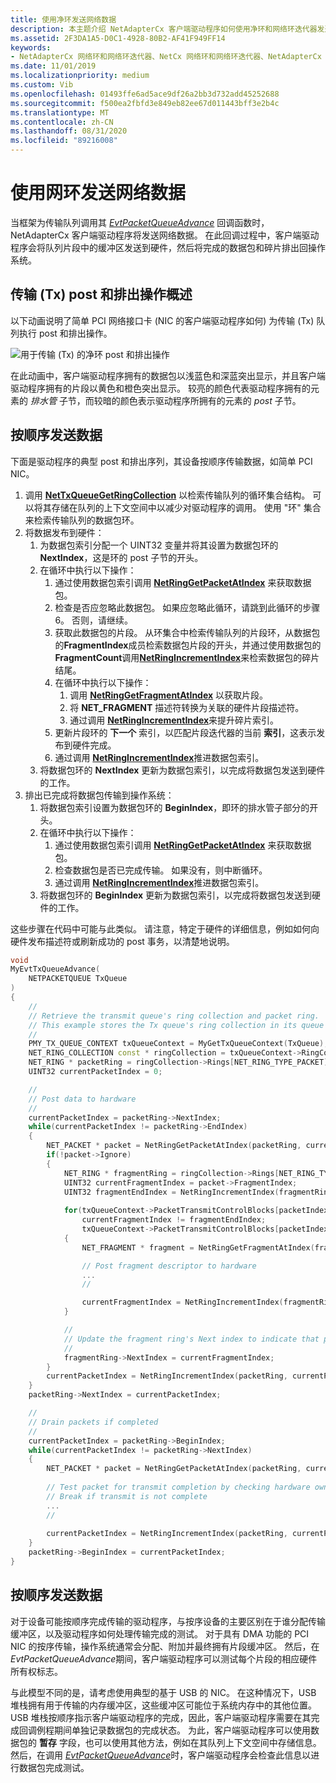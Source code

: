 ```yaml
---
title: 使用净环发送网络数据
description: 本主题介绍 NetAdapterCx 客户端驱动程序如何使用净环和网络环迭代器发送网络数据。
ms.assetid: 2F3DA1A5-D0C1-4928-80B2-AF41F949FF14
keywords:
- NetAdapterCx 网络环和网络环迭代器、NetCx 网络环和网络环迭代器、NetAdapterCx PCI 设备网络环、NetAdapterCx 异步 i/o
ms.date: 11/01/2019
ms.localizationpriority: medium
ms.custom: Vib
ms.openlocfilehash: 01493ffe6ad5ace9df26a2bb3d732add45252688
ms.sourcegitcommit: f500ea2fbfd3e849eb82ee67d011443bff3e2b4c
ms.translationtype: MT
ms.contentlocale: zh-CN
ms.lasthandoff: 08/31/2020
ms.locfileid: "89216008"
---
```

# <a name="sending-network-data-with-net-rings"></a>使用网环发送网络数据

当框架为传输队列调用其 [*EvtPacketQueueAdvance*](/windows-hardware/drivers/ddi/netpacketqueue/nc-netpacketqueue-evt_packet_queue_advance) 回调函数时，NetAdapterCx 客户端驱动程序将发送网络数据。 在此回调过程中，客户端驱动程序会将队列片段中的缓冲区发送到硬件，然后将完成的数据包和碎片排出回操作系统。

## <a name="transmit-tx-post-and-drain-operation-overview"></a>传输 (Tx) post 和排出操作概述

以下动画说明了简单 PCI 网络接口卡 (NIC 的客户端驱动程序如何) 为传输 (Tx) 队列执行 post 和排出操作。  

![用于传输 (Tx) 的净环 post 和排出操作 ](images/net_ring_post_and_drain_operations_tx.gif "用于传输 (Tx) 的净环 post 和排出操作")

在此动画中，客户端驱动程序拥有的数据包以浅蓝色和深蓝突出显示，并且客户端驱动程序拥有的片段以黄色和橙色突出显示。 较亮的颜色代表驱动程序拥有的元素的 *排水管* 子节，而较暗的颜色表示驱动程序所拥有的元素的 *post* 子节。

## <a name="sending-data-in-order"></a>按顺序发送数据

下面是驱动程序的典型 post 和排出序列，其设备按顺序传输数据，如简单 PCI NIC。

1. 调用 [**NetTxQueueGetRingCollection**](/windows-hardware/drivers/ddi/nettxqueue/nf-nettxqueue-nettxqueuegetringcollection) 以检索传输队列的循环集合结构。 可以将其存储在队列的上下文空间中以减少对驱动程序的调用。 使用 "环" 集合来检索传输队列的数据包环。
2. 将数据发布到硬件：        
    1. 为数据包索引分配一个 UINT32 变量并将其设置为数据包环的 **NextIndex**，这是环的 post 子节的开头。
    2. 在循环中执行以下操作：
        1. 通过使用数据包索引调用 [**NetRingGetPacketAtIndex**](/windows-hardware/drivers/ddi/ring/nf-ring-netringgetpacketatindex) 来获取数据包。
        2. 检查是否应忽略此数据包。 如果应忽略此循环，请跳到此循环的步骤6。 否则，请继续。
        3. 获取此数据包的片段。 从环集合中检索传输队列的片段环，从数据包的**FragmentIndex**成员检索数据包片段的开头，并通过使用数据包的**FragmentCount**调用[**NetRingIncrementIndex**](/windows-hardware/drivers/ddi/ring/nf-ring-netringincrementindex)来检索数据包的碎片结尾。
        4. 在循环中执行以下操作：
            1. 调用 [**NetRingGetFragmentAtIndex**](/windows-hardware/drivers/ddi/ring/nf-ring-netringgetpacketatindex) 以获取片段。
            2. 将 **NET_FRAGMENT** 描述符转换为关联的硬件片段描述符。
            3. 通过调用  [**NetRingIncrementIndex**](/windows-hardware/drivers/ddi/ring/nf-ring-netringincrementindex)来提升碎片索引。
        5. 更新片段环的 **下一个** 索引，以匹配片段迭代器的当前 **索引**，这表示发布到硬件完成。
        6. 通过调用  [**NetRingIncrementIndex**](/windows-hardware/drivers/ddi/ring/nf-ring-netringincrementindex)推进数据包索引。
    3. 将数据包环的 **NextIndex** 更新为数据包索引，以完成将数据包发送到硬件的工作。
3. 排出已完成将数据包传输到操作系统：
    1. 将数据包索引设置为数据包环的 **BeginIndex**，即环的排水管子部分的开头。
    2. 在循环中执行以下操作：
        1. 通过使用数据包索引调用 [**NetRingGetPacketAtIndex**](/windows-hardware/drivers/ddi/ring/nf-ring-netringgetpacketatindex) 来获取数据包。
        2. 检查数据包是否已完成传输。 如果没有，则中断循环。
        3. 通过调用  [**NetRingIncrementIndex**](/windows-hardware/drivers/ddi/ring/nf-ring-netringincrementindex)推进数据包索引。
    3. 将数据包环的 **BeginIndex** 更新为数据包索引，以完成将数据包发送到硬件的工作。

这些步骤在代码中可能与此类似。 请注意，特定于硬件的详细信息，例如如何向硬件发布描述符或刷新成功的 post 事务，以清楚地说明。

```cpp
void
MyEvtTxQueueAdvance(
    NETPACKETQUEUE TxQueue
)
{
    //
    // Retrieve the transmit queue's ring collection and packet ring. 
    // This example stores the Tx queue's ring collection in its queue context space.
    //
    PMY_TX_QUEUE_CONTEXT txQueueContext = MyGetTxQueueContext(TxQueue);
    NET_RING_COLLECTION const * ringCollection = txQueueContext->RingCollection;
    NET_RING * packetRing = ringCollection->Rings[NET_RING_TYPE_PACKET];
    UINT32 currentPacketIndex = 0;

    //
    // Post data to hardware
    //      
    currentPacketIndex = packetRing->NextIndex;
    while(currentPacketIndex != packetRing->EndIndex)
    {
        NET_PACKET * packet = NetRingGetPacketAtIndex(packetRing, currentPacketIndex);        
        if(!packet->Ignore)
        {
            NET_RING * fragmentRing = ringCollection->Rings[NET_RING_TYPE_FRAGMENT];
            UINT32 currentFragmentIndex = packet->FragmentIndex;
            UINT32 fragmentEndIndex = NetRingIncrementIndex(fragmentRing, currentFragmentIndex + packet->FragmentCount - 1);
            
            for(txQueueContext->PacketTransmitControlBlocks[packetIndex]->numTxDescriptors = 0; 
                currentFragmentIndex != fragmentEndIndex; 
                txQueueContext->PacketTransmitControlBlocks[packetIndex]->numTxDescriptors++)
            {
                NET_FRAGMENT * fragment = NetRingGetFragmentAtIndex(fragmentRing, currentFragmentIndex);

                // Post fragment descriptor to hardware
                ...
                //

                currentFragmentIndex = NetRingIncrementIndex(fragmentRing, currentFragmentIndex);
            }

            //
            // Update the fragment ring's Next index to indicate that posting is complete and prepare for draining
            //
            fragmentRing->NextIndex = currentFragmentIndex;
        }
        currentPacketIndex = NetRingIncrementIndex(packetRing, currentPacketIndex);
    }
    packetRing->NextIndex = currentPacketIndex;

    //
    // Drain packets if completed
    //
    currentPacketIndex = packetRing->BeginIndex;
    while(currentPacketIndex != packetRing->NextIndex)
    {        
        NET_PACKET * packet = NetRingGetPacketAtIndex(packetRing, currentPacketIndex); 
        
        // Test packet for transmit completion by checking hardware ownership flags in the packet's last fragment
        // Break if transmit is not complete
        ...
        //
        
        currentPacketIndex = NetRingIncrementIndex(packetRing, currentPacketIndex);
    }
    packetRing->BeginIndex = currentPacketIndex;
}
```

## <a name="sending-data-out-of-order"></a>按顺序发送数据

对于设备可能按顺序完成传输的驱动程序，与按序设备的主要区别在于谁分配传输缓冲区，以及驱动程序如何处理传输完成的测试。 对于具有 DMA 功能的 PCI NIC 的按序传输，操作系统通常会分配、附加并最终拥有片段缓冲区。 然后，在 *EvtPacketQueueAdvance*期间，客户端驱动程序可以测试每个片段的相应硬件所有权标志。

与此模型不同的是，请考虑使用典型的基于 USB 的 NIC。 在这种情况下，USB 堆栈拥有用于传输的内存缓冲区，这些缓冲区可能位于系统内存中的其他位置。 USB 堆栈按顺序指示客户端驱动程序的完成，因此，客户端驱动程序需要在其完成回调例程期间单独记录数据包的完成状态。 为此，客户端驱动程序可以使用数据包的 **暂存** 字段，也可以使用其他方法，例如在其队列上下文空间中存储信息。 然后，在调用 [*EvtPacketQueueAdvance*](/windows-hardware/drivers/ddi/netpacketqueue/nc-netpacketqueue-evt_packet_queue_advance)时，客户端驱动程序会检查此信息以进行数据包完成测试。